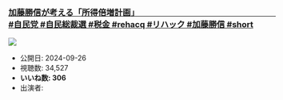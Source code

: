 ### [加藤勝信が考える「所得倍増計画」　　　　　　　　　　　　　　　　　   #自民党 #自民総裁選 #税金 #rehacq #リハック #加藤勝信 #short](https://www.youtube.com/watch?v=smE0HXLaXtE)
[![](https://img.youtube.com/vi/smE0HXLaXtE/hqdefault.jpg)](https://www.youtube.com/watch?v=smE0HXLaXtE)
-   公開日: 2024-09-26
-   視聴数: 34,527
-   **いいね数: 306**
-   出演者: 
